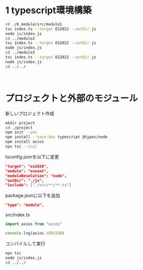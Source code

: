 # 1 typescript環境構築

```sh
cd ./6_module/src/module1
tsc index.ts --target ES2022 --outDir js
node js/index.js
cd ../module2
tsc index.ts --target ES2022 --outDir js
node js/index.js
cd ../module3
tsc index.ts --target ES2022 --outDir js
node js/index.js
cd ../../
```

<br>

# プロジェクトと外部のモジュール

新しいプロジェクト作成

```sh
mkdir project
cd ./project
npm init --yes
npm install --save-dev typescript @types/node
npm install axios
npx tsc --init
```

tsconfig.jsonを以下に変更
```json
"target": "es2020",
"module": "esnext",
"moduleResolution": "node",
"outDir": "./js",
"include": ["./src/**/**.ts"]
```

package.jsonに以下を追加
```json
"type": "module",
```

src/index.ts
```ts
import axios from "axios"

console.log(axios.VERSION)
```

コンパイルして実行
```sh
npx tsc
node js/index.js
cd ../../
```